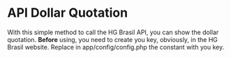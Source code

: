 # API Dollar Quotation #

With this simple method to call the HG Brasil API, you can show the dollar quotation.
**Before** using, you need to create you key, obviously, in the HG Brasil website.
Replace in app/config/config.php the constant with you key.
